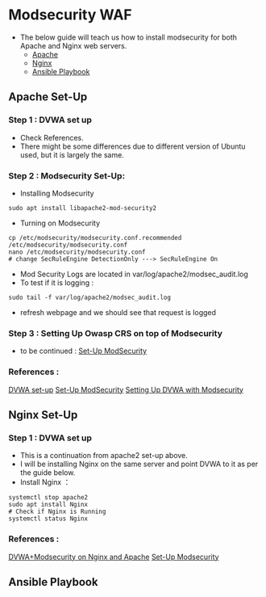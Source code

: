 # Modsecurity WAF
* The below guide will teach us how to install modsecurity for both Apache and Nginx web servers. 
   * [Apache](#Apache-Set-Up)
   * [Nginx](#Nginx-Set-Up)
   * [Ansible Playbook](#Ansible-Playbook)

## Apache Set-Up
### Step 1 : DVWA set up
* Check References. 
* There might be some differences due to different version of Ubuntu used, but it is largely the same.

### Step 2 : Modsecurity Set-Up: 
* Installing Modsecurity 
```
sudo apt install libapache2-mod-security2
```
* Turning on Modsecurity
```
cp /etc/modsecurity/modsecurity.conf.recommended /etc/modsecurity/modsecurity.conf
nano /etc/modsecurity/modsecurity.conf
# change SecRuleEngine DetectionOnly ---> SecRuleEngine On
```

* Mod Security Logs are located in var/log/apache2/modsec_audit.log
* To test if it is logging : 
```
sudo tail -f var/log/apache2/modsec_audit.log
```
   * refresh webpage and we should see that request is logged

### Step 3 : Setting Up Owasp CRS on top of Modsecurity
* to be continued : [Set-Up ModSecurity](https://phoenixnap.com/kb/setup-configure-modsecurity-on-apache)

### References : 
[DVWA set-up](https://medium.datadriveninvestor.com/setup-install-dvwa-into-your-linux-distribution-d76dc3b80357)
[Set-Up ModSecurity](https://phoenixnap.com/kb/setup-configure-modsecurity-on-apache)
[Setting Up DVWA with Modsecurity](https://digi.ninja/blog/modsecurity_lab.php)

## Nginx Set-Up
### Step 1 : DVWA set up
* This is a continuation from apache2 set-up above. 
* I will be installing Nginx on the same server and point DVWA to it as per the guide below.
* Install Nginx ： 
```
systemctl stop apache2
sudo apt install Nginx
# Check if Nginx is Running
systemctl status Nginx
```

### References : 
[DVWA+Modsecurity on Nginx and Apache](https://ranggaputrapertamapp.medium.com/modsecurity-for-securing-dvwa-served-by-apache2-or-nginx-in-ubuntu-20-04-8e8ce58222a0)
[Set-Up Modsecurity](https://www.tecmint.com/install-modsecurity-nginx-debian-ubuntu/)

## Ansible Playbook


